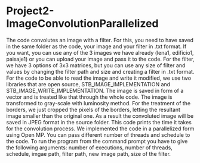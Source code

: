 # Project2-ImageConvolutionParallelized

The code convolutes an image with a filter. For this, you need to have saved in the same folder as the code, your image and your filter in .txt format. If you want, you can use any of the 3 images we have already (lena1, edificio1, paisaje1) or you can upload your image and pass it to the code. For the filter, we have 3 options of 3x3 matrices, but you can use any size of filter and values by changing the filter path and size and creating a filter in .txt format. 
For the code to be able to read the image and write it modified, we use two libraries that are open source, STB_IMAGE_IMPLEMENTATION and STB_IMAGE_WRITE_IMPLEMENTATION. The image is saved in form of a vector and is treated like that through the whole code. The image is transformed to gray-scale with luminosity method. 
For the treatment of the borders, we just cropped the pixels of the borders, letting the resultant image smaller than the original one. As a result the convoluted image will be saved in JPEG format in the source folder.
This code prints the time it takes for the convolution process.
We implemented the code in a parallelized form using Open MP. You can pass different number of threads and schedule to the code.
To run the program from the command prompt you have to give the following arguments: number of executions, number of threads, schedule, imgae path, filter path, new image path, size of the filter.
